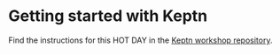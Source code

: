 # Getting started with Keptn

Find the instructions for this HOT DAY in the [Keptn workshop repository](https://github.com/keptn-workshops/getting-started).